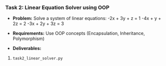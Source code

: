 ### **Task 2: Linear Equation Solver using OOP**
- **Problem:** Solve a system of linear equations:
-2x + 3y + z = 1
-4x + y + 2z = 2
-3x + 2y + 3z = 3

- **Requirements:** Use OOP concepts (Encapsulation, Inheritance, Polymorphism)
- **Deliverables:**
1. `task2_linear_solver.py`
